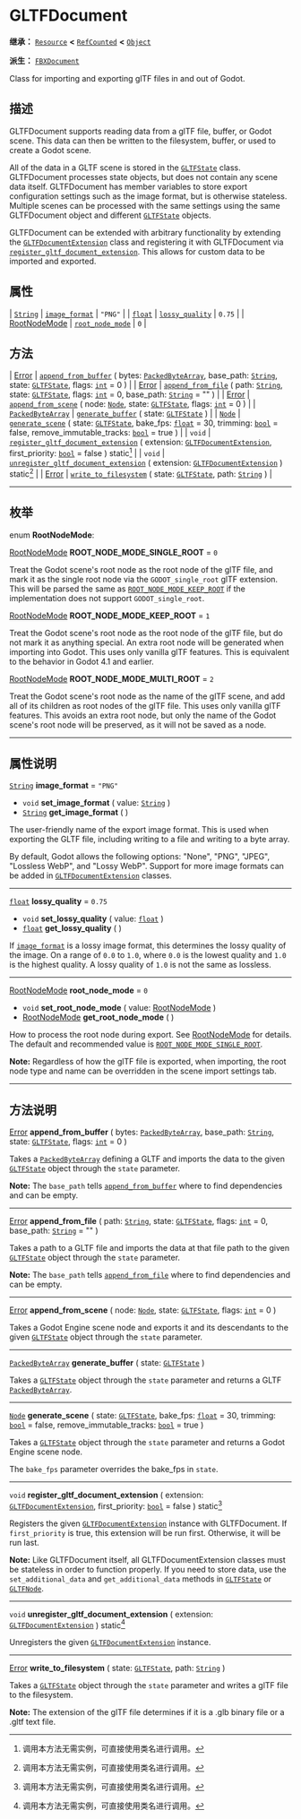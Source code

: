 <!-- ⚠ 请勿编辑本文件 ⚠ -->
<!-- 本文档使用脚本从 WeDot 引擎源码仓库生成。 -->
<!-- 生成脚本：https://github.com/WeDot-Engine/WeDot/tree/4.3/doc/tools/make_md.py； -->
<!-- 原文件：https://github.com/WeDot-Engine/WeDot/tree/4.3/modules/gltf/doc_classes/GLTFDocument.xml。 -->

<div id="_class_gltfdocument"></div>

# GLTFDocument

**继承：** [`Resource`](class_resource.md) **<** [`RefCounted`](class_refcounted.md) **<** [`Object`](class_object.md)

**派生：** [`FBXDocument`](class_fbxdocument.md)

Class for importing and exporting glTF files in and out of Godot.

## 描述

GLTFDocument supports reading data from a glTF file, buffer, or Godot scene. This data can then be written to the filesystem, buffer, or used to create a Godot scene.

All of the data in a GLTF scene is stored in the [`GLTFState`](class_gltfstate.md) class. GLTFDocument processes state objects, but does not contain any scene data itself. GLTFDocument has member variables to store export configuration settings such as the image format, but is otherwise stateless. Multiple scenes can be processed with the same settings using the same GLTFDocument object and different [`GLTFState`](class_gltfstate.md) objects.

GLTFDocument can be extended with arbitrary functionality by extending the [`GLTFDocumentExtension`](class_gltfdocumentextension.md) class and registering it with GLTFDocument via [`register_gltf_document_extension`](#class_gltfdocument_method_register_gltf_document_extension). This allows for custom data to be imported and exported.

## 属性

| [`String`](class_string.md)                     | [`image_format`](#class_gltfdocument_property_image_format)     | ``"PNG"`` |
| [`float`](class_float.md)                       | [`lossy_quality`](#class_gltfdocument_property_lossy_quality)   | ``0.75``  |
| [RootNodeMode](#enum_gltfdocument_rootnodemode) | [`root_node_mode`](#class_gltfdocument_property_root_node_mode) | ``0``     |

## 方法

| [Error](#enum_@globalscope_error)             | [`append_from_buffer`](#class_gltfdocument_method_append_from_buffer) ( bytes: [`PackedByteArray`](class_packedbytearray.md), base_path: [`String`](class_string.md), state: [`GLTFState`](class_gltfstate.md), flags: [`int`](class_int.md) = 0 )       |
| [Error](#enum_@globalscope_error)             | [`append_from_file`](#class_gltfdocument_method_append_from_file) ( path: [`String`](class_string.md), state: [`GLTFState`](class_gltfstate.md), flags: [`int`](class_int.md) = 0, base_path: [`String`](class_string.md) = "" )                         |
| [Error](#enum_@globalscope_error)             | [`append_from_scene`](#class_gltfdocument_method_append_from_scene) ( node: [`Node`](class_node.md), state: [`GLTFState`](class_gltfstate.md), flags: [`int`](class_int.md) = 0 )                                                                        |
| [`PackedByteArray`](class_packedbytearray.md) | [`generate_buffer`](#class_gltfdocument_method_generate_buffer) ( state: [`GLTFState`](class_gltfstate.md) )                                                                                                                                             |
| [`Node`](class_node.md)                       | [`generate_scene`](#class_gltfdocument_method_generate_scene) ( state: [`GLTFState`](class_gltfstate.md), bake_fps: [`float`](class_float.md) = 30, trimming: [`bool`](class_bool.md) = false, remove_immutable_tracks: [`bool`](class_bool.md) = true ) |
| `void`                                        | [`register_gltf_document_extension`](#class_gltfdocument_method_register_gltf_document_extension) ( extension: [`GLTFDocumentExtension`](class_gltfdocumentextension.md), first_priority: [`bool`](class_bool.md) = false ) static[^static]              |
| `void`                                        | [`unregister_gltf_document_extension`](#class_gltfdocument_method_unregister_gltf_document_extension) ( extension: [`GLTFDocumentExtension`](class_gltfdocumentextension.md) ) static[^static]                                                           |
| [Error](#enum_@globalscope_error)             | [`write_to_filesystem`](#class_gltfdocument_method_write_to_filesystem) ( state: [`GLTFState`](class_gltfstate.md), path: [`String`](class_string.md) )                                                                                                  |

<!-- rst-class:: classref-section-separator -->

---

## 枚举

<div id="_class_enum_gltfdocument_rootnodemode"></div>

enum **RootNodeMode**: <div id="enum_gltfdocument_rootnodemode"></div>

<div id="_class_gltfdocument_constant_root_node_mode_single_root"></div>

[RootNodeMode](#enum_gltfdocument_rootnodemode) **ROOT_NODE_MODE_SINGLE_ROOT** = ``0``

Treat the Godot scene's root node as the root node of the glTF file, and mark it as the single root node via the `GODOT_single_root` glTF extension. This will be parsed the same as [`ROOT_NODE_MODE_KEEP_ROOT`](#class_gltfdocument_constant_root_node_mode_keep_root) if the implementation does not support `GODOT_single_root`.

<div id="_class_gltfdocument_constant_root_node_mode_keep_root"></div>

[RootNodeMode](#enum_gltfdocument_rootnodemode) **ROOT_NODE_MODE_KEEP_ROOT** = ``1``

Treat the Godot scene's root node as the root node of the glTF file, but do not mark it as anything special. An extra root node will be generated when importing into Godot. This uses only vanilla glTF features. This is equivalent to the behavior in Godot 4.1 and earlier.

<div id="_class_gltfdocument_constant_root_node_mode_multi_root"></div>

[RootNodeMode](#enum_gltfdocument_rootnodemode) **ROOT_NODE_MODE_MULTI_ROOT** = ``2``

Treat the Godot scene's root node as the name of the glTF scene, and add all of its children as root nodes of the glTF file. This uses only vanilla glTF features. This avoids an extra root node, but only the name of the Godot scene's root node will be preserved, as it will not be saved as a node.

<!-- rst-class:: classref-section-separator -->

---

## 属性说明

<div id="_class_gltfdocument_property_image_format"></div>

[`String`](class_string.md) **image_format** = ``"PNG"`` <div id="class_gltfdocument_property_image_format"></div>

- `void` **set_image_format** ( value: [`String`](class_string.md) )
- [`String`](class_string.md) **get_image_format** ( )

The user-friendly name of the export image format. This is used when exporting the GLTF file, including writing to a file and writing to a byte array.

By default, Godot allows the following options: "None", "PNG", "JPEG", "Lossless WebP", and "Lossy WebP". Support for more image formats can be added in [`GLTFDocumentExtension`](class_gltfdocumentextension.md) classes.

<!-- rst-class:: classref-item-separator -->

---

<div id="_class_gltfdocument_property_lossy_quality"></div>

[`float`](class_float.md) **lossy_quality** = ``0.75`` <div id="class_gltfdocument_property_lossy_quality"></div>

- `void` **set_lossy_quality** ( value: [`float`](class_float.md) )
- [`float`](class_float.md) **get_lossy_quality** ( )

If [`image_format`](#class_gltfdocument_property_image_format) is a lossy image format, this determines the lossy quality of the image. On a range of `0.0` to `1.0`, where `0.0` is the lowest quality and `1.0` is the highest quality. A lossy quality of `1.0` is not the same as lossless.

<!-- rst-class:: classref-item-separator -->

---

<div id="_class_gltfdocument_property_root_node_mode"></div>

[RootNodeMode](#enum_gltfdocument_rootnodemode) **root_node_mode** = ``0`` <div id="class_gltfdocument_property_root_node_mode"></div>

- `void` **set_root_node_mode** ( value: [RootNodeMode](#enum_gltfdocument_rootnodemode) )
- [RootNodeMode](#enum_gltfdocument_rootnodemode) **get_root_node_mode** ( )

How to process the root node during export. See [RootNodeMode](#enum_gltfdocument_rootnodemode) for details. The default and recommended value is [`ROOT_NODE_MODE_SINGLE_ROOT`](#class_gltfdocument_constant_root_node_mode_single_root).

 **Note:** Regardless of how the glTF file is exported, when importing, the root node type and name can be overridden in the scene import settings tab.

<!-- rst-class:: classref-section-separator -->

---

## 方法说明

<div id="_class_gltfdocument_method_append_from_buffer"></div>

[Error](#enum_@globalscope_error) **append_from_buffer** ( bytes: [`PackedByteArray`](class_packedbytearray.md), base_path: [`String`](class_string.md), state: [`GLTFState`](class_gltfstate.md), flags: [`int`](class_int.md) = 0 )<div id="class_gltfdocument_method_append_from_buffer"></div>

Takes a [`PackedByteArray`](class_packedbytearray.md) defining a GLTF and imports the data to the given [`GLTFState`](class_gltfstate.md) object through the `state` parameter.

 **Note:** The `base_path` tells [`append_from_buffer`](#class_gltfdocument_method_append_from_buffer) where to find dependencies and can be empty.

<!-- rst-class:: classref-item-separator -->

---

<div id="_class_gltfdocument_method_append_from_file"></div>

[Error](#enum_@globalscope_error) **append_from_file** ( path: [`String`](class_string.md), state: [`GLTFState`](class_gltfstate.md), flags: [`int`](class_int.md) = 0, base_path: [`String`](class_string.md) = "" )<div id="class_gltfdocument_method_append_from_file"></div>

Takes a path to a GLTF file and imports the data at that file path to the given [`GLTFState`](class_gltfstate.md) object through the `state` parameter.

 **Note:** The `base_path` tells [`append_from_file`](#class_gltfdocument_method_append_from_file) where to find dependencies and can be empty.

<!-- rst-class:: classref-item-separator -->

---

<div id="_class_gltfdocument_method_append_from_scene"></div>

[Error](#enum_@globalscope_error) **append_from_scene** ( node: [`Node`](class_node.md), state: [`GLTFState`](class_gltfstate.md), flags: [`int`](class_int.md) = 0 )<div id="class_gltfdocument_method_append_from_scene"></div>

Takes a Godot Engine scene node and exports it and its descendants to the given [`GLTFState`](class_gltfstate.md) object through the `state` parameter.

<!-- rst-class:: classref-item-separator -->

---

<div id="_class_gltfdocument_method_generate_buffer"></div>

[`PackedByteArray`](class_packedbytearray.md) **generate_buffer** ( state: [`GLTFState`](class_gltfstate.md) )<div id="class_gltfdocument_method_generate_buffer"></div>

Takes a [`GLTFState`](class_gltfstate.md) object through the `state` parameter and returns a GLTF [`PackedByteArray`](class_packedbytearray.md).

<!-- rst-class:: classref-item-separator -->

---

<div id="_class_gltfdocument_method_generate_scene"></div>

[`Node`](class_node.md) **generate_scene** ( state: [`GLTFState`](class_gltfstate.md), bake_fps: [`float`](class_float.md) = 30, trimming: [`bool`](class_bool.md) = false, remove_immutable_tracks: [`bool`](class_bool.md) = true )<div id="class_gltfdocument_method_generate_scene"></div>

Takes a [`GLTFState`](class_gltfstate.md) object through the `state` parameter and returns a Godot Engine scene node.

The `bake_fps` parameter overrides the bake_fps in `state`.

<!-- rst-class:: classref-item-separator -->

---

<div id="_class_gltfdocument_method_register_gltf_document_extension"></div>

`void` **register_gltf_document_extension** ( extension: [`GLTFDocumentExtension`](class_gltfdocumentextension.md), first_priority: [`bool`](class_bool.md) = false ) static[^static]<div id="class_gltfdocument_method_register_gltf_document_extension"></div>

Registers the given [`GLTFDocumentExtension`](class_gltfdocumentextension.md) instance with GLTFDocument. If `first_priority` is true, this extension will be run first. Otherwise, it will be run last.

 **Note:** Like GLTFDocument itself, all GLTFDocumentExtension classes must be stateless in order to function properly. If you need to store data, use the `set_additional_data` and `get_additional_data` methods in [`GLTFState`](class_gltfstate.md) or [`GLTFNode`](class_gltfnode.md).

<!-- rst-class:: classref-item-separator -->

---

<div id="_class_gltfdocument_method_unregister_gltf_document_extension"></div>

`void` **unregister_gltf_document_extension** ( extension: [`GLTFDocumentExtension`](class_gltfdocumentextension.md) ) static[^static]<div id="class_gltfdocument_method_unregister_gltf_document_extension"></div>

Unregisters the given [`GLTFDocumentExtension`](class_gltfdocumentextension.md) instance.

<!-- rst-class:: classref-item-separator -->

---

<div id="_class_gltfdocument_method_write_to_filesystem"></div>

[Error](#enum_@globalscope_error) **write_to_filesystem** ( state: [`GLTFState`](class_gltfstate.md), path: [`String`](class_string.md) )<div id="class_gltfdocument_method_write_to_filesystem"></div>

Takes a [`GLTFState`](class_gltfstate.md) object through the `state` parameter and writes a glTF file to the filesystem.

 **Note:** The extension of the glTF file determines if it is a .glb binary file or a .gltf text file.

[^virtual]: 本方法通常需要用户覆盖才能生效。
[^const]: 本方法无副作用，不会修改该实例的任何成员变量。
[^vararg]: 本方法除了能接受在此处描述的参数外，还能够继续接受任意数量的参数。
[^constructor]: 本方法用于构造某个类型。
[^static]: 调用本方法无需实例，可直接使用类名进行调用。
[^operator]: 本方法描述的是使用本类型作为左操作数的有效运算符。
[^bitfield]: 这个值是由下列位标志构成位掩码的整数。
[^void]: 无返回值。
